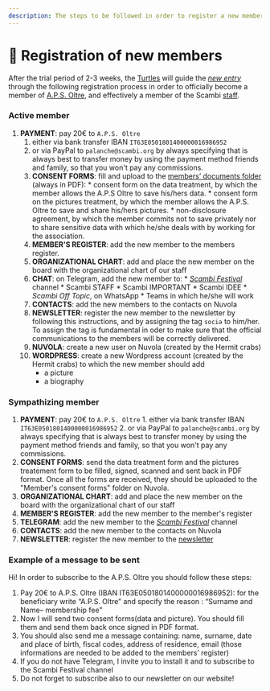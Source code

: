 ```yaml
---
description: The steps to be followed in order to register a new member of the A.P.S. Oltre
---
```


# 📩 Registration of new members

After the trial period of 2-3 weeks, the [Turtles](../Staff/Teams.md#turtles) will guide the [_new entry_](../Staff/New-entry.md) through the following registration process in order to officially become a member of [A.P.S. Oltre](./), and effectively a member of the Scambi [staff](../Staff/).

### Active member

1. **PAYMENT**: pay 20€ to  `A.P.S. Oltre`
	1. either via bank transfer IBAN `IT63E0501801400000016986952`
	2. or via PayPal to `palanche@scambi.org` by always specifying that is always best to transfer money by using the payment method friends and family, so that you won't pay any commissions.
	3. **CONSENT FORMS**: fill and upload to the [members’ documents folder](https://nuvola.scambi.org/f/118956) (always in PDF):
			* consent form on the data treatment, by which the member allows the A.P.S Oltre to save his/hers data.
			* consent form on the pictures treatment, by which the member allows the A.P.S. Oltre to save and share his/hers pictures.
			* non-disclosure agreement, by which the member commits not to save privately nor to share sensitive data with which he/she deals with by working for the association.
	4. **MEMBER'S REGISTER**: add the new member to the members register.
	5. **ORGANIZATIONAL CHART**: add and place the new member on the board with the organizational chart of our staff
	6. **CHAT**: on Telegram, add the new member to:
			* [_Scambi Festival_](https://t.me/scambifestival) channel
			* Scambi STAFF
			* Scambi IMPORTANT
			* Scambi IDEE
			* _Scambi Off Topic_, on WhatsApp
			* Teams in which he/she will work
	7. **CONTACTS**: add the new members to the contacts on Nuvola
	8. **NEWSLETTER**: register the new member to the newsletter by following this instructions, and by assigning the tag `sociə` to him/her. To assign the tag is fundamental in oder to make sure that the official communications to the members will be correctly delivered. 
	9. **NUVOLA**: create a new user on Nuvola (created by the Hermit crabs)
	10. **WORDPRESS**: create a new Wordpress account (created by the Hermit crabs) to which the new member should add
		* a picture
		* a biography



### Sympathizing member

1. **PAYMENT**: pay 20€ to  `A.P.S. Oltre`
		1. either via bank transfer IBAN `IT63E0501801400000016986952`
		2. or via PayPal to `palanche@scambi.org` by always specifying that is always best to transfer money by using the payment method friends and family, so that you won't pay any commissions.
2. **CONSENT FORMS**: send the data treatment form and the pictures treatement form to be filled, signed, scanned and sent back in PDF format. Once all the forms are received, they should be uploaded to the "Member's consent forms" folder on Nuvola.
3. **ORGANIZATIONAL CHART**: add and place the new member on the board with the organizational chart of our staff
4. **MEMBER'S REGISTER**: add the new member to the member's register
5. **TELEGRAM**: add the new member to the [_Scambi Festival_](https://t.me/scambifestival) channel
6. **CONTACTS**: add the new member to the contacts on Nuvola
7. **NEWSLETTER**: register the new member to the [newsletter](https://buttondown.email/scambi)





### Example of a message to be sent

Hi! In order to subscribe to the A.P.S. Oltre you should follow these steps:

1. Pay 20€ to A.P.S. Oltre (IBAN IT63E0501801400000016986952): for the beneficiary write “A.P.S. Oltre” and specify the reason : “Surname and Name– membership fee"
2. Now I will send two consent forms(data and picture). You should fill them and send them back once signed in PDF format.
3. You should also send me a message containing: name, surname, date and place of birth, fiscal codes, address of residence, email (those informations are needed to be added to the members’ register)
4. If you do not have Telegram, I invite you to install it and to subscribe to the Scambi Festival channel 
5. Do not forget to subscribe also to our newsletter on our website!